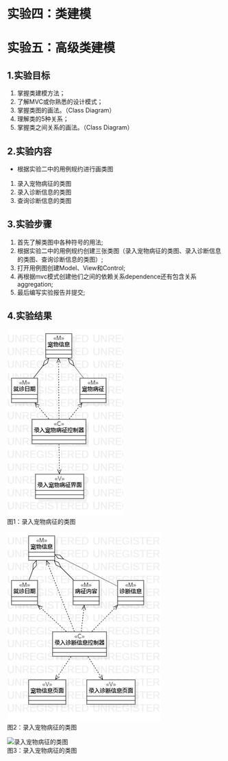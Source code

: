 # 实验四：类建模
# 实验五：高级类建模

## 1.实验目标

1. 掌握类建模方法；
2. 了解MVC或你熟悉的设计模式；
3. 掌握类图的画法。（Class Diagram）
4. 理解类的5种关系；
5. 掌握类之间关系的画法。（Class Diagram）

## 2.实验内容

 - 根据实验二中的用例规约进行画类图
  1. 录入宠物病征的类图
  2. 录入诊断信息的类图
  3. 查询诊断信息的类图

## 3.实验步骤

1. 首先了解类图中各种符号的用法;  
2. 根据实验二中的用例规约创建三张类图（录入宠物病征的类图、录入诊断信息的类图、查询诊断信息的类图）;  
3. 打开用例图创建Model、View和Control;   
4. 再根据mvc模式创建他们之间的依赖关系dependence还有包含关系aggregation;  
5. 最后编写实验报告并提交;  

## 4.实验结果

![录入宠物病征的类图](./录入宠物病征的类图.jpg)  
图1：录入宠物病征的类图

![录入宠物病征的类图](./录入诊断信息的类图.jpg)  
图2：录入宠物病征的类图

![录入宠物病征的类图](./查询诊断信息的类图.jpg)  
图3：录入宠物病征的类图
